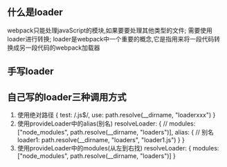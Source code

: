 ## 什么是loader
webpack只能处理javaScript的模块,如果要要处理其他类型的文件; 需要使用loader进行转换;
loader是webpack中一个重要的概念,它是指用来将一段代码转换成另一段代码的webpack加载器

## 手写loader
## 自己写的loader三种调用方式
1. 使用绝对路径
{
    test: /\.js$/,
    use: path.resolve(__dirname, "loaderxxx")
}
2. 使用provideLoader中的alias(别名)
resolveLoader: { 
    // modules: ["node_modules", path.resolve(__dirname, "loaders")],
    alias: {  // 别名
        loader1: path.resolve(__dirname, "loaders", "loader1.js")
    }
}
3. 使用provideLoader中的modules(从左到右找)
resolveLoader: { 
    modules: ["node_modules", path.resolve(__dirname, "loaders")]
}

